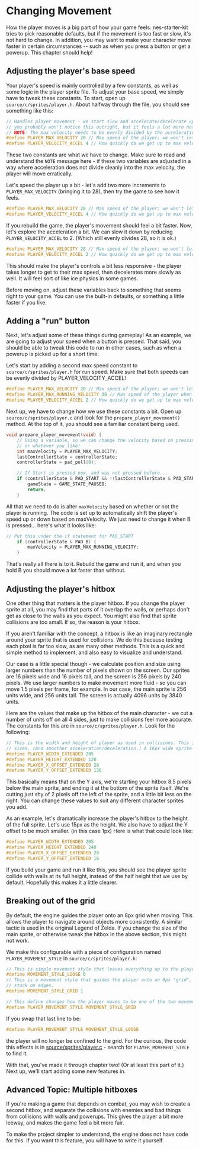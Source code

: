 # Changing Movement

How the player moves is a big part of how your game feels. nes-starter-kit tries to pick reasonable defaults, but if the
movement is too fast or slow, it's not hard to change. In addition, you may want to make your character move faster in
certain circumstances -- such as when you press a button or get a powerup. This chapter should help!

## Adjusting the player's base speed

Your player's speed is mainly controlled by a few constants, as well as some logic in the player sprite file. 
To adjust your base speed, we simply have to tweak these constants. To start, open up `source/c/sprites/player.h`.
About halfway through the file, you should see something like this: 

```c
// Handles player movement - we start slow and accelerate/decelerate up to a max speed. As a player,
// you probably won't notice this outright, but it feels a lot more natural like this.
// NOTE: The max velocity needs to be evenly divided by the acceleration. (Eg 20/4 = 5)
#define PLAYER_MAX_VELOCITY 20 // Max speed of the player; we won't let you go past this.
#define PLAYER_VELOCITY_ACCEL 4 // How quickly do we get up to max velocity? 
```

These two constants are what we have to change. Make sure to read and understand the `NOTE` message here -
if these two variables are adjusted in a way where acceleration does not divide cleanly into the max 
velocity, the player will move erratically. 

Let's speed the player up a bit - let's add two more increments to `PLAYER_MAX_VELOCITY` (bringing it to 28),
then try the game to see how it feels. 

```c
#define PLAYER_MAX_VELOCITY 28 // Max speed of the player; we won't let you go past this.
#define PLAYER_VELOCITY_ACCEL 4 // How quickly do we get up to max velocity? 
```

If you rebuild the game, the player's movement should feel a bit faster. Now, let's explore the 
acceleration a bit. We can slow it down by reducing `PLAYER_VELOCITY_ACCEL` to 2. (Which still
evenly divides 28, so it is ok.)

```c
#define PLAYER_MAX_VELOCITY 28 // Max speed of the player; we won't let you go past this.
#define PLAYER_VELOCITY_ACCEL 2 // How quickly do we get up to max velocity? 
```

This should make the player's controls a bit less responsive - the player takes longer to get
to their max speed, then decelerates more slowly as well. It will feel sort of like ice physics in 
some games. 

Before moving on, adjust these variables back to something that seems right to your game. You can use
the built-in defaults, or something a little faster if you like.

## Adding a "run" button

Next, let's adjust some of these things during gameplay! As an example, we are going to adjust your speed when a button
is pressed. That said, you should be able to tweak this code to run in other cases, such as when a powerup is picked up 
for a short time.

Let's start by adding a second max speed constant to `source/c/sprites/player.h` for run speed. Make sure that both speeds
can be evenly divided by PLAYER_VELOCITY_ACCEL! 

```c
#define PLAYER_MAX_VELOCITY 20 // Max speed of the player; we won't let you go past this.
#define PLAYER_MAX_RUNNING_VELOCITY 36 // Max speed of the player when running.
#define PLAYER_VELOCITY_ACCEL 2 // How quickly do we get up to max velocity? 
```

Next up, we have to change how we use these constants a bit. Open up `source/c/sprites/player.c` and look for the 
`prepare_player_movement()` method. At the top of it, you should see a familiar constant being used. 

```c
void prepare_player_movement(void) {
    // Using a variable, so we can change the velocity based on pressing a button, having a special item,
    // or whatever you like!
    int maxVelocity = PLAYER_MAX_VELOCITY;
    lastControllerState = controllerState;
    controllerState = pad_poll(0);

    // If Start is pressed now, and was not pressed before...
    if (controllerState & PAD_START && !(lastControllerState & PAD_START)) {
        gameState = GAME_STATE_PAUSED;
        return;
    }
```

All that we need to do is alter `maxVelocity` based on whether or not the player is running. The code is set
up to automatically shift the player's speed up or down based on maxVelocity. We just need to change it when B
is pressed... here's what it looks like: 

```c
// Put this under the if statement for PAD_START
    if (controllerState & PAD_B) {
        maxVelocity = PLAYER_MAX_RUNNING_VELOCITY;
    }
```
That's really all there is to it. Rebuild the game and run it, and when you hold B you should move a lot faster
than without. 

## Adjusting the player's hitbox

One other thing that matters is the player hitbox. If you change the player sprite at all, you may find that parts
of it overlap the walls, or perhaps don't get as close to the walls as you expect. You might also find that sprite
collisions are too small. If so, the reason is your hitbox.

If you aren't familiar with the concept, a hitbox is like an imaginary rectangle around your sprite that is used
for collisions. We do this because testing each pixel is far too slow, as are many other methods. This is a quick
and simple method to implement, and also easy to visualize and understand.

Our case is a little special though - we calculate position and size using larger numbers than the number of pixels
shown on the screen. Our sprites are 16 pixels wide and 16 pixels tall, and the screen is 256 pixels by 240 pixels.
We use larger numbers to make movement more fluid - so you can move 1.5 pixels per frame, for example. In our case,
the main sprite is 256 units wide, and 256 units tall. The screen is actually 4096 units by 3840 units. 

Here are the values that make up the hitbox of the main character - we cut a number of units off on all 4 sides, just
to make collisions feel more accurate. The constants for this are in `source/c/sprites/player.h`. Look for the following:

```c
// This is the width and height of player as used in collisions. This is shifted by 4 to allow for sub-pixel
// sizes. (And smoother acceleration/deceleration.) A 16px wide sprite is 256 units here.
#define PLAYER_WIDTH_EXTENDED 205
#define PLAYER_HEIGHT_EXTENDED 120
#define PLAYER_X_OFFSET_EXTENDED 28
#define PLAYER_Y_OFFSET_EXTENDED 136

```

This basically means that on the Y axis, we're starting your hitbox 8.5 pixels below the main sprite, and ending it 
at the bottom of the sprite itself. We're cutting just shy of 2 pixels off the left of the sprite, and a little bit less 
on the right. You can change these values to suit any different character sprites you add.

As an example, let's dramatically increase the player's hitbox to the height of the full sprite. Let's use 15px as the
height. We also have to adjust the Y offset to be much smaller. (in this case 1px) Here is what that could look like: 

```c
#define PLAYER_WIDTH_EXTENDED 205
#define PLAYER_HEIGHT_EXTENDED 240
#define PLAYER_X_OFFSET_EXTENDED 28
#define PLAYER_Y_OFFSET_EXTENDED 16
```

If you build your game and run it like this, you should see the player sprite collide with walls at its full height,
instead of the half height that we use by default. Hopefully this makes it a little clearer.

## Breaking out of the grid

By default, the engine guides the player onto an 8px grid when moving. This allows the player to navigate around 
objects more consistently. A similar tactic is used in the original Legend of Zelda. If you change the size of the
main sprite, or otherwise tweak the hitbox in the above section, this might not work.

We make this configurable with a piece of configuration named `PLAYER_MOVEMENT_STYLE` in `source/c/sprites/player.h`:

```c
// This is simple movement style that leaves everything up to the player.
#define MOVEMENT_STYLE_LOOSE 0
// This is a movement style that guides the player onto an 8px "grid", to make it harder to get
// stuck on edges. 
#define MOVEMENT_STYLE_GRID 1

// This define changes how the player moves to be one of the two movement styles above.
#define PLAYER_MOVEMENT_STYLE MOVEMENT_STYLE_GRID
```

If you swap that last line to be: 
```c
#define PLAYER_MOVEMENT_STYLE MOVEMENT_STYLE_LOOSE
```

the player will no longer be confined to the grid. For the curious, the code this effects is in 
[source/sprites/player.c](../../source/c/sprites/player.c) - search for `PLAYER_MOVEMENT_STYLE` to find it.


With that, you've made it through chapter two! (Or at least this part of it.) Next up, we'll start adding some new
features in. 

## Advanced Topic: Multiple hitboxes

If you're making a game that depends on combat, you may wish to create a second hitbox, and separate the collisions with
enemies and bad things from collisions with walls and powerups. This gives the player a bit more leeway, and makes the game
feel a bit more fair. 

To make the project simpler to understand, the engine does not have code for this. If you want this feature, you will have
to write it yourself.